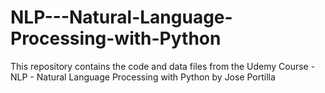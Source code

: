 # NLP---Natural-Language-Processing-with-Python
This repository contains the code and data files from the Udemy Course - NLP - Natural Language Processing with Python by Jose Portilla
